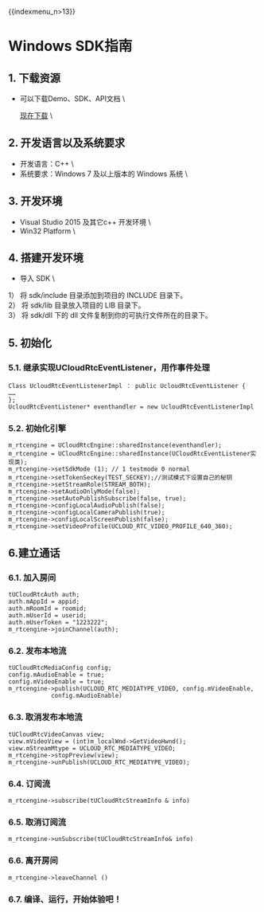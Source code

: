 {{indexmenu_n>13}}

# Windows SDK指南

## 1. 下载资源

  - 可以下载Demo、SDK、API文档  \\
  
    [现在下载](https://github.com/ucloud/urtc-win-demo.git)  \\
    
## 2. 开发语言以及系统要求

  - 开发语言：C++  \\
  - 系统要求：Windows 7 及以上版本的 Windows 系统  \\

## 3. 开发环境

  - Visual Studio 2015 及其它c++ 开发环境  \\
  - Win32 Platform  \\

## 4. 搭建开发环境

  - 导入 SDK    \\
  
1） 将 sdk/include 目录添加到项目的 INCLUDE 目录下。    
2） 将 sdk/lib 目录放入项目的 LIB 目录下。  
3） 将 sdk/dll 下的 dll 文件复制到你的可执行文件所在的目录下。  

## 5. 初始化

### 5.1. 继承实现UCloudRtcEventListener，用作事件处理

```
Class UcloudRtcEventListenerImpl ： public UcloudRtcEventListener {
……
};
UcloudRtcEventListener* eventhandler = new UcloudRtcEventListenerImpl
```

### 5.2. 初始化引擎

```
m_rtcengine = UCloudRtcEngine::sharedInstance(eventhandler);
m_rtcengine = UCloudRtcEngine::sharedInstance(UCloudRtcEventListener实现类);
m_rtcengine->setSdkMode (1); // 1 testmode 0 normal
m_rtcengine->setTokenSecKey(TEST_SECKEY);//测试模式下设置自己的秘钥
m_rtcengine->setStreamRole(STREAM_BOTH);
m_rtcengine->setAudioOnlyMode(false);
m_rtcengine->setAutoPublishSubscribe(false, true);
m_rtcengine->configLocalAudioPublish(false);
m_rtcengine->configLocalCameraPublish(true);
m_rtcengine->configLocalScreenPublish(false);
m_rtcengine->setVideoProfile(UCLOUD_RTC_VIDEO_PROFILE_640_360);
```

## 6.建立通话

### 6.1. 加入房间

```
tUCloudRtcAuth auth;
auth.mAppId = appid;
auth.mRoomId = roomid;
auth.mUserId = userid;
auth.mUserToken = "1223222";
m_rtcengine->joinChannel(auth);
```

### 6.2. 发布本地流

```
tUCloudRtcMediaConfig config;
config.mAudioEnable = true;
config.mVideoEnable = true;
m_rtcengine->publish(UCLOUD_RTC_MEDIATYPE_VIDEO, config.mVideoEnable,
            config.mAudioEnable)
```

### 6.3. 取消发布本地流

```
tUCloudRtcVideoCanvas view;
view.mVideoView = (int)m_localWnd->GetVideoHwnd();
view.mStreamMtype = UCLOUD_RTC_MEDIATYPE_VIDEO;
m_rtcengine->stopPreview(view);
m_rtcengine->unPublish(UCLOUD_RTC_MEDIATYPE_VIDEO);
```

### 6.4. 订阅流

```
m_rtcengine->subscribe(tUCloudRtcStreamInfo & info)
```

### 6.5. 取消订阅流

```
m_rtcengine->unSubscribe(tUCloudRtcStreamInfo& info)
```

### 6.6. 离开房间

```
m_rtcengine->leaveChannel ()
```

### 6.7. 编译、运行，开始体验吧！
